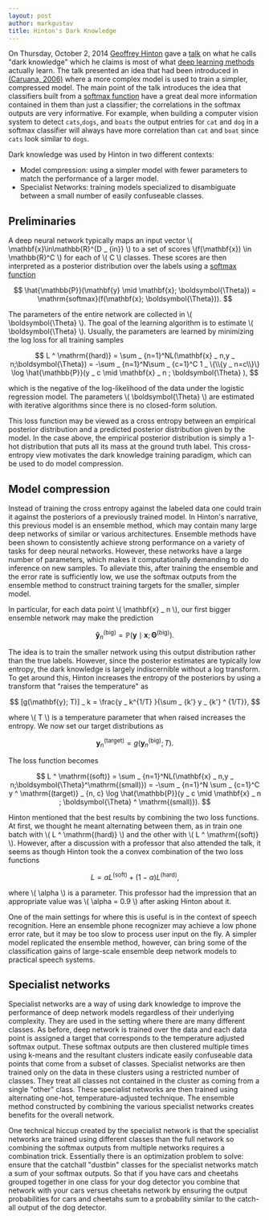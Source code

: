 ```yaml
---
layout: post
author: markgustav
title: Hinton's Dark Knowledge
---
```


On Thursday, October 2, 2014 [Geoffrey Hinton](http://www.cs.toronto.edu/~hinton/) gave a [talk](http://www.iro.umontreal.ca/~bengioy/cifar/NCAP2014-summerschool/slides/geoff_hinton_dark14.pdf) on what he calls "dark knowledge" which
he claims is most of what [deep learning methods](http://deeplearning.net/)
actually learn.  The talk presented an idea that had been introduced in
[(Caruana, 2006)](http://www.cs.cornell.edu/~caruana/compression.kdd06.pdf)
where a more complex model is used to train a simpler, compressed model. 
The main point of the talk introduces the idea that classifiers built from
a [softmax function](http://en.wikipedia.org/wiki/Softmax_function) have
a great deal more information contained in them than just a classifier; the
correlations in the softmax outputs are very informative. For example, when 
building a computer vision system to detect `cats`,`dogs`, and `boats` the output
entries for `cat` and `dog` in a softmax classifier will always have more
correlation than `cat` and `boat` since `cats` look similar to `dogs`.


Dark knowledge was used by Hinton in two different contexts:

- Model compression: using a simpler model with fewer parameters to match the performance of a larger model.
- Specialist Networks: training models specialized to disambiguate between a small number of easily confuseable classes.

## Preliminaries

A deep neural network typically maps an input vector \\( \mathbf{x}\in\mathbb{R}^{D _ {in}} \\) to a set of scores \\(f(\mathbf{x}) \in \mathbb{R}^C \\) for each of \\( C \\) classes. These scores are then interpreted as a posterior distribution over the labels using a [softmax function](http://en.wikipedia.org/wiki/Softmax_function)

$$ \hat{\mathbb{P}}(\mathbf{y} \mid \mathbf{x}; \boldsymbol{\Theta}) = \mathrm{softmax}(f(\mathbf{x}; \boldsymbol{\Theta})). $$

The parameters of the entire network are collected in \\( \boldsymbol{\Theta}
\\).  The goal of the learning algorithm is to estimate \\( \boldsymbol{\Theta}
\\).  Usually, the parameters are learned by minimizing the log loss for all
training samples

$$ L ^ \mathrm{(hard)} = \sum _ {n=1}^NL(\mathbf{x} _ n,y _ n;\boldsymbol{\Theta}) 
 = -\sum _ {n=1}^N\sum _ {c=1}^C 1 _ \{\\{y _ n=c\\}\} \log \hat{\mathbb{P}}(y _ c \mid \mathbf{x} _ n ; \boldsymbol{\Theta} ), $$

which is the negative of the log-likelihood of the data under the logistic
regression model. The parameters \\( \boldsymbol{\Theta} \\) are estimated with
iterative algorithms since there is no closed-form solution. 

This loss function may be viewed as a cross entropy between an empirical
posterior distribution and a predicted posterior distribution given by the
model. In the case above, the empirical posterior distribution is simply a
1-hot distribution that puts all its mass at the ground truth label.  This
cross-entropy view motivates the dark knowledge training paradigm, which can be
used to do model compression.

## Model compression

Instead of training the cross entropy against the labeled data one could train
it against the posteriors of a previously trained model. In Hinton's narrative,
this previous model is an ensemble method, which may contain many large deep
networks of similar or various architectures.  Ensemble methods have been
shown to consistently achieve strong performance on a variety of tasks for deep
neural networks. However, these networks have a large number of parameters,
which makes it computationally demanding to do inference on new samples. To
alleviate this, after training the ensemble and the error rate is sufficiently
low, we use the softmax outputs from the ensemble method to construct training
targets for the smaller, simpler model.

In particular, for each data point \\( \mathbf{x} _ n \\), our first bigger
ensemble network may make the prediction

$$ \mathbf{\hat y} _ n ^ \mathrm{(big)} = \mathbb{P} (\mathbf{y} \mid \mathbf{x}; \boldsymbol{\Theta} ^ \mathrm{(big)}). $$

The idea is to train the smaller network using this output distribution rather
than the true labels.  However, since the posterior estimates are typically low
entropy, the dark knowledge is largely indiscernible without a log transform.
To get around this, Hinton increases the entropy of the posteriors by using a
transform that "raises the temperature" as

$$ [g(\mathbf{y}; T)] _ k = \frac{y _ k^{1/T} }{\sum _ {k'} y _ {k'} ^ {1/T}}, $$

where \\( T \\) is a temperature parameter that when raised increases the entropy.
We now set our target distributions as

$$ \mathbf{y} ^ \mathrm{(target)} _ n = g(\mathbf{y} ^ \mathrm{(big)} _ n; T). $$

The loss function becomes

$$ L ^ \mathrm{(soft)} = \sum _ {n=1}^NL(\mathbf{x} _ n,y _ n;\boldsymbol{\Theta}^\mathrm{(small)}) = -\sum _ {n=1}^N \sum _ {c=1}^C y ^ \mathrm{(target)} _ {n, c} \log \hat{\mathbb{P}}(y _ c \mid \mathbf{x} _ n ; \boldsymbol{\Theta} ^ \mathrm{(small)}).
$$

Hinton mentioned that the best results by combining the two loss functions. At
first, we thought he meant alternating between them, as in train one batch with
\\( L ^ \mathrm{(hard)} \\) and the other with \\( L ^ \mathrm{(soft)} \\).
However, after a discussion with a professor that also attended the talk, it
seems as though Hinton took the a convex combination of the two loss functions

$$ L = \alpha L ^ \mathrm{(soft)} + (1 - \alpha) L ^ \mathrm{(hard)}, $$

where \\( \alpha \\) is a parameter. This professor had the impression
that an appropriate value was \\( \alpha = 0.9 \\) after asking Hinton about it.

One of the main settings for where this is useful is in the context of
speech recognition.  Here an ensemble phone recognizer may achieve a low phone
error rate, but it may be too slow to process user input on the fly.  A simpler
model replicated the ensemble method, however, can bring some of the
classification gains of large-scale ensemble deep network models to practical
speech systems.

## Specialist networks

Specialist networks are a way of using dark knowledge to improve the performance of deep network models regardless of their underlying
complexity.  They are used in the setting where there are many different classes.  As before, deep network is trained over the data
and each data point is assigned a target that corresponds to the temperature adjusted softmax output.  These softmax outputs
are then clustered multiple times using k-means and the resultant clusters indicate easily confuseable data points that
come from a subset of classes.  Specialist networks
are then trained only on the data in these clusters using a restricted number of classes.  They treat all classes not contained in
the cluster as coming from a single "other" class.  These specialist networks are then trained using alternating one-hot, temperature-adjusted technique.
The ensemble method constructed by combining the various specialist networks creates benefits for the overall network.

One technical hiccup created by the specialist network is that the specialist networks are trained using different classes than the full
network so combining the softmax outputs from multiple networks requires a combination trick.  Essentially there is an optimization problem
to solve: ensure that the catchall "dustbin" classes for the specialist networks match a sum of your softmax outputs. So that if you have
cars and cheetahs grouped together in one class for your dog detector you combine that network with your cars versus cheetahs network by ensuring
the output probabilities for cars and cheetahs sum to a probability similar to the catch-all output of the dog detector.



